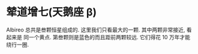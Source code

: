 # 辇道增七(天鹅座 β)

Albireo 总共是叁颗恒星组成的. 这里我们只看最大的一颗. 其中两颗非常接近, 看起来是
同一个黄点. 第叁颗则是蓝色的而且距前两颗较远. 它们得花 10 万年才能绕行一圈.
